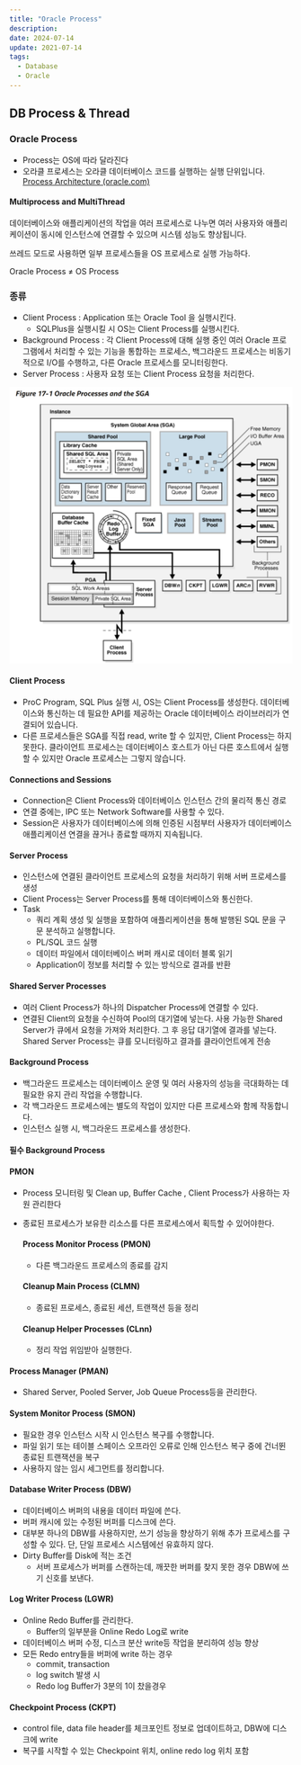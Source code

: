 ```yaml
---
title: "Oracle Process"
description:
date: 2024-07-14
update: 2021-07-14
tags:
  - Database
  - Oracle
---
```


## DB Process & Thread

### Oracle Process

- Process는 OS에 따라 달라진다
- 오라클 프로세스는 오라클 데이터베이스 코드를 실행하는 실행 단위입니다.
[Process Architecture (oracle.com)](https://docs.oracle.com/en/database/oracle/oracle-database/21/cncpt/process-architecture.html#GUID-251AC080-BD5C-415E-8549-B67F8653AD40)

#### Multiprocess and MultiThread

데이터베이스와 애플리케이션의 작업을 여러 프로세스로 나누면 여러 사용자와 애플리케이션이 동시에 인스턴스에 연결할 수 있으며 시스템 성능도 향상됩니다.

쓰레드 모드로 사용하면 일부 프로세스들을 OS 프로세스로 실행 가능하다.

Oracle Process ≠ OS Process

### 종류

- Client Process : Application 또는 Oracle Tool 을 실행시킨다.
    - SQLPlus을 실행시킬 시 OS는 Client Process를 실행시킨다.
- Background Process : 각 Client Process에 대해 실행 중인 여러 Oracle 프로그램에서 처리할 수 있는 기능을 통합하는 프로세스, 백그라운드 프로세스는 비동기적으로 I/O를 수행하고, 다른 Oracle 프로세스를 모니터링한다.
- Server Process : 사용자 요청 또는 Client Process 요청을 처리한다.

![OracleStructure](OracleStructure.png)

#### Client Process

- ProC Program, SQL Plus 실행 시, OS는 Client Process를 생성한다.
데이터베이스와 통신하는 데 필요한 API를 제공하는 Oracle 데이터베이스 라이브러리가 연결되어 있습니다.
- 다른 프로세스들은 SGA를 직접 read, write 할 수 있지만, Client Process는 하지 못한다.
클라이언트 프로세스는 데이터베이스 호스트가 아닌 다른 호스트에서 실행할 수 있지만 Oracle 프로세스는 그렇지 않습니다.

#### Connections and Sessions

- Connection은 Client Process와 데이터베이스 인스턴스 간의 물리적 통신 경로
- 연결 중에는, IPC 또는 Network Software를 사용할 수 있다.
- Session은 사용자가 데이터베이스에 의해 인증된 시점부터 사용자가 데이터베이스 애플리케이션 연결을 끊거나 종료할 때까지 지속됩니다.

#### Server Process

- 인스턴스에 연결된 클라이언트 프로세스의 요청을 처리하기 위해 서버 프로세스를 생성
- Client Process는 Server Process를 통해 데이터베이스와 통신한다.
- Task
    - 쿼리 계획 생성 및 실행을 포함하여 애플리케이션을 통해 발행된 SQL 문을 구문 분석하고 실행합니다.
    - PL/SQL 코드 실행
    - 데이터 파일에서 데이터베이스 버퍼 캐시로 데이터 블록 읽기
    - Application이 정보를 처리할 수 있는 방식으로 결과를 반환

#### Shared Server Processes

- 여러 Client Process가 하나의 Dispatcher Process에 연결할 수 있다.
- 연결된 Client의 요청을 수신하여 Pool의 대기열에 넣는다. 사용 가능한 Shared Server가 큐에서 요청을 가져와 처리한다. 그 후 응답 대기열에 결과를 넣는다. Shared Server Process는 큐를 모니터링하고 결과를 클라이언트에게 전송

#### Background Process

- 백그라운드 프로세스는 데이터베이스 운영 및 여러 사용자의 성능을 극대화하는 데 필요한 유지 관리 작업을 수행합니다.
- 각 백그라운드 프로세스에는 별도의 작업이 있지만 다른 프로세스와 함께 작동합니다.
- 인스턴스 실행 시, 백그라운드 프로세스를 생성한다.

#### 필수 Background Process

#### **PMON**

- Process 모니터링 및 Clean up, Buffer Cache , Client Process가 사용하는 자원 관리한다
- 종료된 프로세스가 보유한 리소스를 다른 프로세스에서 획득할 수 있어야한다.
    
    #### **Process Monitor Process (PMON)**
    
    - 다른 백그라운드 프로세스의 종료를 감지
    
    #### **Cleanup Main Process (CLMN)**
    
    - 종료된 프로세스, 종료된 세션, 트랜잭션 등을 정리
    
    #### **Cleanup Helper Processes (CLnn)**
    
    - 정리 작업 위임받아 실행한다.

#### **Process Manager (PMAN)**

- Shared Server, Pooled Server, Job Queue Process등을 관리한다.

#### **System Monitor Process (SMON)**

- 필요한 경우 인스턴스 시작 시 인스턴스 복구를 수행합니다.
- 파일 읽기 또는 테이블 스페이스 오프라인 오류로 인해 인스턴스 복구 중에 건너뛴 종료된 트랜잭션을 복구
- 사용하지 않는 임시 세그먼트를 정리합니다.

#### **Database Writer Process (DBW)**

- 데이터베이스 버퍼의 내용을 데이터 파일에 쓴다.
- 버퍼 캐시에 있는 수정된 버퍼를 디스크에 쓴다.
- 대부분 하나의 DBW를 사용하지만, 쓰기 성능을 향상하기 위해 추가 프로세스를 구성할 수 있다.
단, 단일 프로세스 시스템에선 유효하지 않다.
- Dirty Buffer를 Disk에 적는 조건
    - 서버 프로세스가 버퍼를 스캔하는데, 깨끗한 버퍼를 찾지 못한 경우 DBW에 쓰기 신호를 보낸다.

#### **Log Writer Process (LGWR)**

- Online Redo Buffer를 관리한다.
    - Buffer의 일부분을 Online Redo Log로 write
- 데이터베이스 버퍼 수정, 디스크 분산 write등 작업을 분리하여 성능 향상
- 모든 Redo entry들을 버퍼에 write 하는 경우
    - commit, transaction
    - log switch 발생 시
    - Redo log Buffer가 3분의 1이 찼을경우

#### **Checkpoint Process (CKPT)**

- control file, data file header를 체크포인트 정보로 업데이트하고, DBW에 디스크에 write
- 복구를 시작할 수 있는 Checkpoint 위치, online redo log 위치 포함